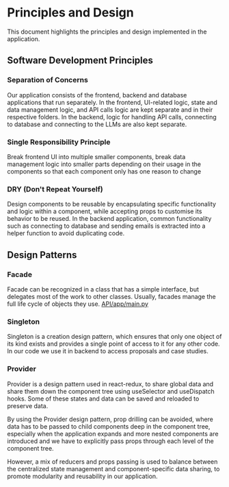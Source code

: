 
# Principles and Design

This document highlights the principles and design implemented in the application.

## Software Development Principles

### Separation of Concerns

Our application consists of the frontend, backend and database applications that run separately.
In the frontend, UI-related logic, state and data management logic, and API calls logic are kept separate and in their respective folders.
In the backend, logic for handling API calls, connecting to database and connecting to the LLMs are also kept separate.

### Single Responsibility Principle

Break frontend UI into multiple smaller components, break data management logic into smaller parts depending on their usage in the components so that each component only has one reason to change

### DRY (Don't Repeat Yourself)

Design components to be reusable by encapsulating specific functionality and logic within a component, while accepting props to customise its behavior to be reused. In the backend application, common functionality such as connecting to database and sending emails is extracted into a helper function to avoid duplicating code.

## Design Patterns

### Facade

Facade can be recognized in a class that has a simple interface, but delegates most of the work to other classes. Usually, facades manage the full life cycle of objects they use. [API/app/main.py](/API/app/main.py)

### Singleton

Singleton is a creation design pattern, which ensures that only one object of its kind exists and provides a single point of access to it for any other code. In our code we use it in backend to access proposals and case studies.

### Provider

Provider is a design pattern used in react-redux, to share global data and share them down the component tree using useSelector and useDispatch hooks. Some of these states and data can be saved and reloaded to preserve data.

By using the Provider design pattern, prop drilling can be avoided, where data has to be passed to child components deep in the component tree, especially when the application expands and more nested components are introduced and we have to explicitly pass props through each level of the component tree.

However, a mix of reducers and props passing is used to balance between the centralized state management and component-specific data sharing, to promote modularity and reusability in our application.